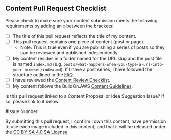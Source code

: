 ## Content Pull Request Checklist

Please check to make sure your content submission meets the following requirements by adding an `x` between the brackets:

- [ ] The title of this pull request reflects the title of my content.
- [ ] This pull request contains one piece of content (post or page).
  - Note: This is true even if you are publishing a series of posts so they can be reviewed and published independently.
- [ ] My content resides in a folder named for the URL slug and the post file is named `index.md` (e.g. `posts/what-happens-when-you-type-a-url-into-your-browser/index.md`). If I have a post series, I have followed the structure outlined in the [FAQ](https://github.com/build-on-aws/content/blob/main/FAQ.md#i-have-a-series-of-posts-how-do-i-link-them-together).
- [ ] I have reviewed the [Content Review Checklist](https://github.com/build-on-aws/content/blob/main/CONTENT_REVIEW_CHECKLIST.md).
- [ ] My content follows the BuildOn.AWS [Content Guidelines](https://github.com/build-on-aws/content/blob/main/CONTENT_GUIDELINES.md).

Is this pull request linked to a Content Proposal or Idea Suggestion Issue? If so, please link to it below.

#Issue Number

By submitting this pull request, I confirm I own this content, have permission to use each image included in this content, and that it will be released under the [CC BY-SA 4.0 SA License](/LICENSE).